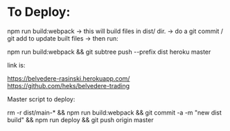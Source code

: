 # To Deploy:

npm run build:webpack -> this will build files in dist/ dir.
-> do a git commit / git add to update built files
-> then run:

npm run build:webpack && git subtree push --prefix dist heroku master

link is:

https://belvedere-rasinski.herokuapp.com/
https://github.com/heks/belvedere-trading

Master script to deploy:

rm -r dist/main-* && npm run build:webpack && git commit -a -m "new dist build" && npm run deploy && git push origin master